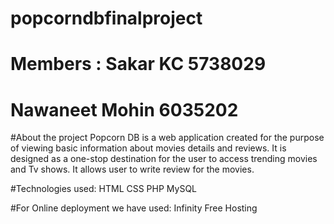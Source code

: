 # popcorndbfinalproject
# Members : Sakar KC       5738029  
#           Nawaneet Mohin 6035202

#About the project
Popcorn DB is a web application created for the purpose of viewing basic information about movies details and reviews. 
It is designed as a one-stop destination for the user to access trending movies and Tv shows. 
It allows user to write review for the movies. 

#Technologies used:
 HTML
 CSS
 PHP
 MySQL
 
#For Online deployment we have used:
 Infinity Free Hosting
